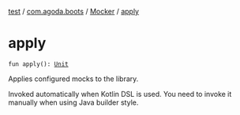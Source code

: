[test](../../index.md) / [com.agoda.boots](../index.md) / [Mocker](index.md) / [apply](./apply.md)

# apply

`fun apply(): `[`Unit`](https://kotlinlang.org/api/latest/jvm/stdlib/kotlin/-unit/index.html)

Applies configured mocks to the library.

Invoked automatically when Kotlin DSL is used.
You need to invoke it manually when using Java builder style.

